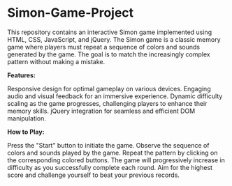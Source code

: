 # Simon-Game-Project
This repository contains an interactive Simon game implemented using HTML, CSS, JavaScript, and jQuery. The Simon game is a classic memory game where players must repeat a sequence of colors and sounds generated by the game. The goal is to match the increasingly complex pattern without making a mistake.

**Features:**

Responsive design for optimal gameplay on various devices.
Engaging audio and visual feedback for an immersive experience.
Dynamic difficulty scaling as the game progresses, challenging players to enhance their memory skills.
jQuery integration for seamless and efficient DOM manipulation.

**How to Play:**

Press the "Start" button to initiate the game.
Observe the sequence of colors and sounds played by the game.
Repeat the pattern by clicking on the corresponding colored buttons.
The game will progressively increase in difficulty as you successfully complete each round.
Aim for the highest score and challenge yourself to beat your previous records.
